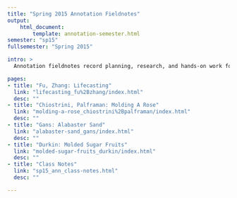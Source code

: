 ```yaml
---
title: "Spring 2015 Annotation Fieldnotes"
output:
    html_document:
        template: annotation-semester.html
semester: "sp15"
fullsemester: "Spring 2015"

intro: >
  Annotation fieldnotes record planning, research, and hands-on work for the students' explorations of specific entries or processes in BnF Ms. Fr. 640. The results of this work are the <a href="https://edition640.makingandknowing.org/#/essays">Research Essays</a> in <i>Secrets of Craft and Nature in Renaissance France. A Digital Critical Edition and English Translation of BnF Ms. Fr. 640</i>.

pages:
- title: "Fu, Zhang: Lifecasting"
  link: "lifecasting_fu%2Bzhang/index.html"
  desc: ""
- title: "Chiostrini, Palframan: Molding A Rose"
  link: "molding-a-rose_chiostrini%2Bpalframan/index.html"
  desc: ""
- title: "Gans: Alabaster Sand"
  link: "alabaster-sand_gans/index.html"
  desc: ""
- title: "Durkin: Molded Sugar Fruits"
  link: "molded-sugar-fruits_durkin/index.html"
  desc: ""
- title: "Class Notes"
  link: "sp15_ann_class-notes.html"
  desc: ""

---
```

